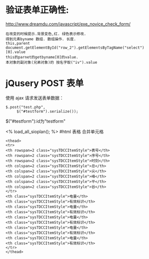 # 验证表单正确性:

<http://www.dreamdu.com/javascript/exe_novice_check_form/>

```
在改变的时候提示.背景变色,红. 绿色表示修改.
得到元素byname 数组. 数组操作. 长度.
this,parent
document.getElementById("row_2").getElementsByTagName("select")[0].value
this的parnet的getbyname[0]的value.
本对象的副对象(兄弟对象)的 按名字取("iv").value
```

# jQusery POST 表单
使用 ajax 请求发送表单数据：

	$.post("test.php",
		 $("#testform").serialize());

$("#testform"):id为"testform"

<% load_all_sioplan(); %> 
#html 表格 合并单元格
```
<thead>
<tr>
<th rowspan=2 class="sysTDCCItemStyle">表号</th>
<th rowspan=2 class="sysTDCCItemStyle">序号</th>
<th rowspan=2 class="sysTDCCItemStyle">时刻</th>
<th colspan=2 class="sysTDCCItemStyle">总</th>
<th colspan=2 class="sysTDCCItemStyle">尖</th>
<th colspan=2 class="sysTDCCItemStyle">峰</th>
<th colspan=2 class="sysTDCCItemStyle">平</th>
<th colspan=2 class="sysTDCCItemStyle">谷</th>
</tr>
<th class="sysTDCCItemStyle">电量</th>
<th class="sysTDCCItemStyle">有效标识</th>
<th class="sysTDCCItemStyle">电量</th>
<th class="sysTDCCItemStyle">有效标识</th>
<th class="sysTDCCItemStyle">电量</th>
<th class="sysTDCCItemStyle">有效标识</th>
<th class="sysTDCCItemStyle">电量</th>
<th class="sysTDCCItemStyle">有效标识</th>
<th class="sysTDCCItemStyle">电量</th>
<th class="sysTDCCItemStyle">有效标识</th>
</tr>
</thead>
```
